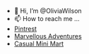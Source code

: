 - 👋 Hi, I’m @OliviaWilson
- 📫 How to reach me ...
- [Pintrest](https://in.pinterest.com/atharvaads/)
- [Marvellous Adventures](https://www.marvellousadventures.com/?utm_source=github_sh&utm_medium=github_sh&utm_campaign=github_sh)
- [Casual Mini Mart](https://www.casualminimart.com?utm_source=github_sh&utm_medium=github_sh&utm_campaign=github_sh)
<!---
adminmojo/adminmojo is a ✨ special ✨ repository because its `README.md` (this file) appears on your GitHub profile.
You can click the Preview link to take a look at your changes.
--->
